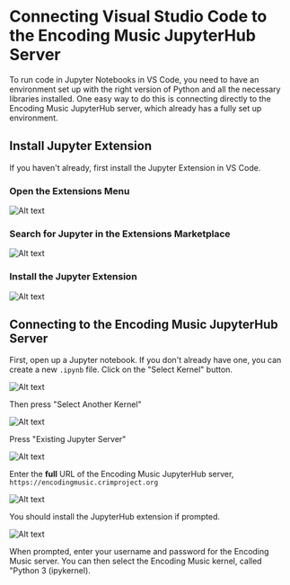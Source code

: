 # Connecting Visual Studio Code to the Encoding Music JupyterHub Server

To run code in Jupyter Notebooks in VS Code, you need to have an environment set up with the right version of Python and all the necessary libraries installed. One easy way to do this is connecting directly to the Encoding Music JupyterHub server, which already has a fully set up environment.

## Install Jupyter Extension

If you haven't already, first install the Jupyter Extension in VS Code.

### Open the Extensions Menu

![Alt text](images/vs_jupyter_extension1.png)

### Search for Jupyter in the Extensions Marketplace

![Alt text](images/vs_jupyter_extension2.png)

### Install the Jupyter Extension

![Alt text](images/vs_jupyter_extension3.png)

## Connecting to the Encoding Music JupyterHub Server

First, open up a Jupyter notebook. If you don't already have one, you can create a new `.ipynb` file. Click on the "Select Kernel" button.

![Alt text](images/vs_jupyterhub1.png)

Then press "Select Another Kernel"

![Alt text](images/vs_jupyterhub2.png)

Press "Existing Jupyter Server"

![Alt text](images/vs_jupyterhub3.png)

Enter the **full** URL of the Encoding Music JupyterHub server, `https://encodingmusic.crimproject.org`

![Alt text](images/vs_jupyterhub4.png)

You should install the JupyterHub extension if prompted.

![Alt text](images/vs_jupyterhub5.png)

When prompted, enter your username and password for the Encoding Music server. You can then select the Encoding Music kernel, called "Python 3 (ipykernel).